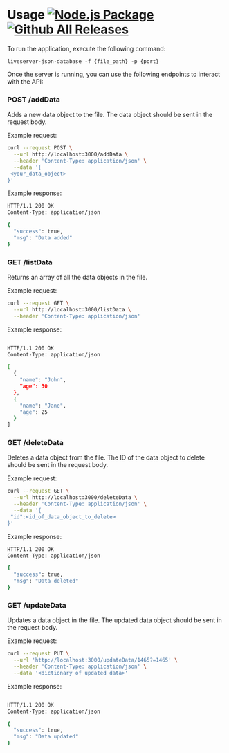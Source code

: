 # Usage [![Node.js Package](https://github.com/shreyash-Pandey-Katni/liveserver-json-database/actions/workflows/npm-publish.yml/badge.svg)](https://github.com/shreyash-Pandey-Katni/liveserver-json-database/actions/workflows/npm-publish.yml) [![Github All Releases](https://img.shields.io/github/downloads/shreyash-Pandey-Katni/live-server-json-database/total.svg)]()

To run the application, execute the following command:

```
liveserver-json-database -f {file_path} -p {port}
```

Once the server is running, you can use the following endpoints to interact with the API:

### POST /addData

Adds a new data object to the file. The data object should be sent in the request body.

Example request:

```bash
curl --request POST \
  --url http://localhost:3000/addData \
  --header 'Content-Type: application/json' \
  --data '{
 <your_data_object>
}'
```

Example response:

```bash
HTTP/1.1 200 OK
Content-Type: application/json

{
  "success": true,
  "msg": "Data added"
}
```

### GET /listData

Returns an array of all the data objects in the file.

Example request:

```bash
curl --request GET \
  --url http://localhost:3000/listData \
  --header 'Content-Type: application/json'
```

Example response:

```bash

HTTP/1.1 200 OK
Content-Type: application/json

[
  {
    "name": "John",
    "age": 30
  },
  {
    "name": "Jane",
    "age": 25
  }
]
```

### GET /deleteData

Deletes a data object from the file. The ID of the data object to delete should be sent in the request body.

Example request:

```bash
curl --request GET \
  --url http://localhost:3000/deleteData \
  --header 'Content-Type: application/json' \
  --data '{
 "id":<id_of_data_object_to_delete>
}'
```

Example response:

```bash
HTTP/1.1 200 OK
Content-Type: application/json

{
  "success": true,
  "msg": "Data deleted"
}
```

### GET /updateData

Updates a data object in the file. The updated data object should be sent in the request body.

Example request:

```bash
curl --request PUT \
  --url 'http://localhost:3000/updateData/1465?=1465' \
  --header 'Content-Type: application/json' \
  --data '<dictionary of updated data>'
```

Example response:

```bash

HTTP/1.1 200 OK
Content-Type: application/json

{
  "success": true,
  "msg": "Data updated"
}
```

